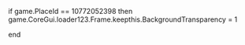 if game.PlaceId == 10772052398 then
    game.CoreGui.loader123.Frame.keepthis.BackgroundTransparency = 1

    

end
